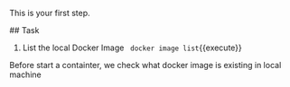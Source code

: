 This is your first step.

## Task

1. List the local Docker Image
`
docker image list`{{execute}}

Before start a containter, we check what docker image is existing in local machine
